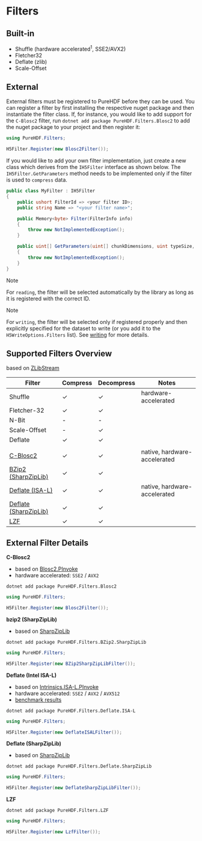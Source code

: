 # Filters

## Built-in

- Shuffle (hardware accelerated<sup>1</sup>, SSE2/AVX2)
- Fletcher32
- Deflate (zlib)
- Scale-Offset

## External

External filters must be registered to PureHDF before they can be used. You can register a filter by first installing the respective nuget package and then instantiate the filter class. If, for instance, you would like to add support for the `C-Blosc2` filter, run `dotnet add package PureHDF.Filters.Blosc2` to add the nuget package to your project and then register it:

```cs
using PureHDF.Filters;

H5Filter.Register(new Blosc2Filter());
```

If you would like to add your own filter implementation, just create a new class which derives from the `IH5Filter` interface as shown below. The `IH5Filter.GetParameters` method needs to be implemented only if the filter is used to `compress` data.

```cs
public class MyFilter : IH5Filter
{
    public ushort FilterId => <your filter ID>;
    public string Name => "<your filter name>";

    public Memory<byte> Filter(FilterInfo info)
    {
        throw new NotImplementedException();
    }

    public uint[] GetParameters(uint[] chunkDimensions, uint typeSize, Dictionary<string, object>? options)
    {
        throw new NotImplementedException();
    }
}
```

> [!NOTE]
> For `reading`, the filter will be selected automatically by the library as long as it is registered with the correct ID.

> [!NOTE]
> For `writing`, the filter will be selected only if registered properly and then explicitly specified for the dataset to write (or you add it to the `H5WriteOptions.Filters` list). See [writing](writing/filters.md) for more details.

## Supported Filters Overview

based on [ZLibStream](https://learn.microsoft.com/de-de/dotnet/api/system.io.compression.zlibstream?view=net-7.0)

| Filter                                                                                      | Compress | Decompress | Notes                        |
| ------------------------------------------------------------------------------------------- | -------- | ---------- | ---------------------------- |
| Shuffle                                                                                     | &check;  | &check;    | hardware-accelerated         |
| Fletcher-32                                                                                 | &check;  | &check;    |                              |
| N-Bit                                                                                       | -        | -          |                              |
| Scale-Offset                                                                                | -        | &check;    |                              |
| Deflate                                                                                     | &check;  | &check;    |                              |
|                                                                                             |          |            |                              |
| [C-Blosc2](https://www.nuget.org/packages/PureHDF.Filters.Blosc2)                           | &check;  | &check;    | native, hardware-accelerated |
| [BZip2 (SharpZipLib)](https://www.nuget.org/packages/PureHDF.Filters.BZip2.SharpZipLib)     | &check;  | &check;    |                              |
| [Deflate (ISA-L)](https://www.nuget.org/packages/PureHDF.Filters.Deflate.ISA-L)             | &check;  | &check;    | native, hardware-accelerated |
| [Deflate (SharpZipLib)](https://www.nuget.org/packages/PureHDF.Filters.Deflate.SharpZipLib) | &check;  | &check;    |                              |
| [LZF](https://www.nuget.org/packages/PureHDF.Filters.LZF)                                   | &check;  | &check;    |                              |

## External Filter Details

**C-Blosc2**

- based on [Blosc2.PInvoke](https://www.nuget.org/packages/Blosc2.PInvoke)
- hardware accelerated: `SSE2` / `AVX2`

`dotnet add package PureHDF.Filters.Blosc2`

```cs
using PureHDF.Filters;

H5Filter.Register(new Blosc2Filter());
```

**bzip2 (SharpZipLib)**

- based on [SharpZipLib](https://www.nuget.org/packages/SharpZipLib)

`dotnet add package PureHDF.Filters.BZip2.SharpZipLib`

```cs
using PureHDF.Filters;

H5Filter.Register(new BZip2SharpZipLibFilter());
```

**Deflate (Intel ISA-L)**

- based on [Intrinsics.ISA-L.PInvoke](https://www.nuget.org/packages/Intrinsics.ISA-L.PInvoke/)
- hardware accelerated: `SSE2` / `AVX2` / `AVX512`
- [benchmark results](https://github.com/Apollo3zehn/PureHDF/blob/master/benchmarks/PureHDF.Benchmarks/Inflate.md)

`dotnet add package PureHDF.Filters.Deflate.ISA-L`

```cs
using PureHDF.Filters;

H5Filter.Register(new DeflateISALFilter());
```

**Deflate (SharpZipLib)**

- based on [SharpZipLib](https://www.nuget.org/packages/SharpZipLib)

`dotnet add package PureHDF.Filters.Deflate.SharpZipLib`

```cs
using PureHDF.Filters;

H5Filter.Register(new DeflateSharpZipLibFilter());
```

**LZF**

`dotnet add package PureHDF.Filters.LZF`

```cs
using PureHDF.Filters;

H5Filter.Register(new LzfFilter());
```
